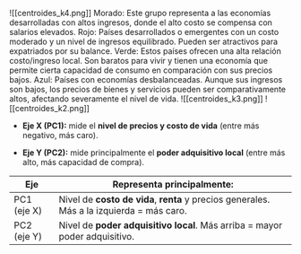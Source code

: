 ![[centroides_k4.png]]
Morado: Este grupo representa a las economías desarrolladas con altos ingresos, donde el alto costo se compensa con salarios elevados.
Rojo: Países desarrollados o emergentes con un costo moderado y un nivel de ingresos equilibrado. Pueden ser atractivos para expatriados por su balance.
Verde: Estos países ofrecen una alta relación costo/ingreso local. Son baratos para vivir y tienen una economía que permite cierta capacidad de consumo en comparación con sus precios bajos.
Azul: Países con economías desbalanceadas. Aunque sus ingresos son bajos, los precios de bienes y servicios pueden ser comparativamente altos, afectando severamente el nivel de vida.
![[centroides_k3.png]]
![[centroides_k2.png]]
- **Eje X (PC1):** mide el **nivel de precios y costo de vida** (entre más negativo, más caro).
    
- **Eje Y (PC2):** mide principalmente el **poder adquisitivo local** (entre más alto, más capacidad de compra).

| Eje         | Representa principalmente:                                                                |
| ----------- | ----------------------------------------------------------------------------------------- |
| PC1 (eje X) | Nivel de **costo de vida**, **renta** y precios generales. Más a la izquierda = más caro. |
| PC2 (eje Y) | Nivel de **poder adquisitivo local**. Más arriba = mayor poder adquisitivo.               |
